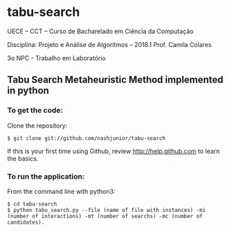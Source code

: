 # tabu-search
UECE – CCT – Curso de Bacharelado em Ciência da Computação

Disciplina: Projeto e Análise de Algoritmos – 2018.1 Prof. Camila Colares

3o NPC - Trabalho em Laboratório
## Tabu Search Metaheuristic Method implemented in python

### To get the code:
Clone the repository:

    $ git clone git://github.com/nashjunior/tabu-search

If this is your first time using Github, review http://help.github.com to learn the basics.

### To run the application:
From the command line with python3:

    $ cd tabu-search
    $ python tabu_search.py --file (name of file with instances) -mi (number of interactions) -mt (number of searchs) -mc (number of candidates).


